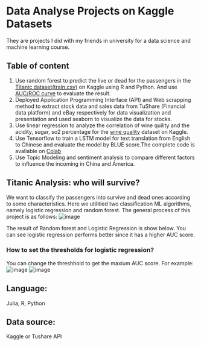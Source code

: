 # Data Analyse Projects on Kaggle Datasets
They are projects I did with my friends in university for a data science and machine learning course.
## Table of content
1. Use random forest to predict the live or dead for the passengers in the [Titanic dataset(train.csv)](https://www.kaggle.com/hesh97/titanicdataset-traincsv) on Kaggle using R and Python. And use [AUC/ROC curve](https://www.analyticsvidhya.com/blog/2020/06/auc-roc-curve-machine-learning/) to evaluate the result.
2. Deployed Application Programming Interface (API) and Web scrapping method to extract stock data and sales data from TuShare (Financial data platform) and eBay respectively for data visualization and presentation and used seaborn to visualize the data for stocks.
3. Use linear regression to analyze the correlation of wine quility and the acidity, sugar, so2 percentage for the [wine quality](https://www.kaggle.com/danielpanizzo/wine-quality) dataset on Kaggle.
4. Use Tensorflow to train a LSTM model for text translation from English to Chinese and evaluate the model by BLUE score.The complete code is avaliable on [Colab](https://colab.research.google.com/drive/1ws4Dk6f-WULnCEbsQL-rwna9tNiUu6tH?usp=sharing)
5. Use Topic Modeling and sentiment analysis to compare different factors to influence the incoming in China and America.
## Titanic Analysis: who will survive?
We want to classify the passengers into survive and dead ones according to some characteristics. Here we utilitied two classification ML algorithms, namely logistic regression and random forest. The general process of this project is as follows:
![image](https://user-images.githubusercontent.com/44923423/143433848-d7494e7c-a480-47fc-ba25-9be2b608b386.png)

The result of Random forest and Logistic Regression is show below. You can see logistic regression performs better since it has a higher AUC score.
### How to set the thresholds for logistic regression?
You can change the threshhold to get the maxium AUC score. For example:
![image](https://user-images.githubusercontent.com/44923423/143433572-d2dbb50b-616c-47fa-a661-91ccd872de69.png)
![image](https://user-images.githubusercontent.com/44923423/143433615-85ec6b9e-97a3-4c64-b51e-9bb4aa021354.png)
## Language:
Julia, R, Python
## Data source:
Kaggle or Tushare API
